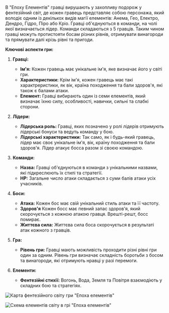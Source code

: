 ﻿В "Епоху Елементів" гравці вирушають у захопливу подорож у фентезійний світ, де кожен гравець представляє собою персонажа, який володіє одним із декількох видів магії елементів: Анема, Гео, Електро, Дендро, Гідро, Піро або Кріо.  Гравці об'єднуються в команди, на чолі якої визначається лідер. Команди складаються з 5  гравців. Таким чином гравці можуть протистояти босам різних рівнів, отримувати винагороди та прямувати далі крізь рівні та пригоди. 

**Ключові аспекти гри:**

1.  **Гравці:**
    
    -   **Ім'я:** Кожен гравець має унікальне ім'я, яке визначає його у світі гри.
    -  **Характеристики:** Крім ім'я, кожен гравець має такі характреристики, як вік,  країна походження та бали здоров'я, які також є балами атаки. 
    -   **Елемент:** Гравці вибирають один із семи елементів, який визначає їхню силу, особливості, навички, сильні та слабкі сторони. 
2.  **Лідери:**
    
    -   **Лідерська роль:** Гравці, яких позначено у ролі лідерів отримують лідерські бонуси та ведуть команду у бою. 
    -  **Лідерські характеристики:**  Так само, як і будь-який гравець, лідер має своє унікальне ім'я, вік, країну походження та бали здоров'я. Лідер атакує босса разом зі своєю командою. 
3.  **Команди:**
    
    -   **Назва:** Гравці об'єднуються в команди з унікальними назвами, які підкреслюють їх стилі та стратегії.
    -  **НР:** Загальне число атаки складається з суми балів атаки усіх учасників. 
4.  **Боси:**
    
    -   **Атака:** Кожен бос має свій унікальний стиль атаки та її частоту.
    -  **Здоров'я** Кожен босс має певний запас здоров'я, який скорочується з кожною атакою гравця. Врешті-решт, босс помирає.
    -   **Життєва сила:** Життєва сила боса скорочується в результаті атак кожного з гравців. 
5.  **Гра:**
    
    -   **Рівень гри:** Гравці мають можливість проходити різні рівні гри один за одним. Рівень гри визначає складність боротьби з босом та винагороди, які отримують нравці у разі перемоги.
6.  **Елементи:**
    
    -   **Фентезійні стихії:** Вогонь, Вода, Земля та Повітря взаємодіють у складних бою та стратегіях.
    
![Карта фентезійного світу гри "Епоха елементів" ](C:%5CUsers%5C20iri%5CDownloads%5CTheAgeOfElements_Map.jpg)

![Схема елементів світу в грі "Епоха елементів"](%22C:%5CUsers%5C20iri%5CDownloads%5Celements.png%22)

![Діаграма класів гри "Епоха елементів"](//C:/Users/20iri/Downloads/UML%20class.pdf)

